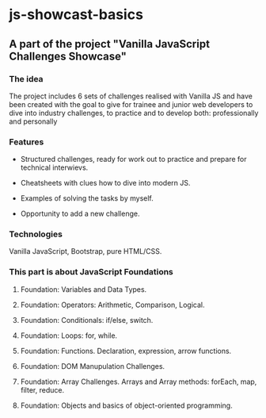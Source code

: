 # js-showcast-basics

## A part of the project "Vanilla JavaScript Challenges Showcase"

### The idea

The project includes 6 sets of challenges realised with Vanilla JS and have been created with the goal to give for trainee and junior web developers to dive into industry challenges, to practice and to develop both: professionally and personally

### Features

- Structured challenges, ready for work out to practice and prepare for technical interwievs.

- Cheatsheets with clues how to dive into modern JS.

- Examples of solving the tasks by myself.

- Opportunity to add a new challenge.

### Technologies

Vanilla JavaScript, Bootstrap, pure HTML/CSS.

### This part is about JavaScript Foundations

1. Foundation: Variables and Data Types.

2. Foundation: Operators: Arithmetic, Comparison, Logical.

3. Foundation: Conditionals: if/else, switch.

4. Foundation: Loops: for, while.

5. Foundation: Functions. Declaration, expression, arrow functions.

6. Foundation: DOM Manupulation Challenges.

7. Foundation: Array Challenges. Arrays and Array methods: forEach, map, filter, reduce.

8. Foundation: Objects and basics of object-oriented programming.
